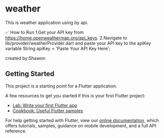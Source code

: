 # weather

This is weather application using by api.

:white_check_mark: How to Run
1.Get your API key from https://home.openweathermap.org/api_keys.
2.Navigate to lib/provider/weatherProvider.dart and paste your API key to the apiKey variable
     String apiKey = 'Paste Your API Key Here';



created by:Shawon

## Getting Started

This project is a starting point for a Flutter application.

A few resources to get you started if this is your first Flutter project:

- [Lab: Write your first Flutter app](https://flutter.dev/docs/get-started/codelab)
- [Cookbook: Useful Flutter samples](https://flutter.dev/docs/cookbook)

For help getting started with Flutter, view our
[online documentation](https://flutter.dev/docs), which offers tutorials,
samples, guidance on mobile development, and a full API reference.
